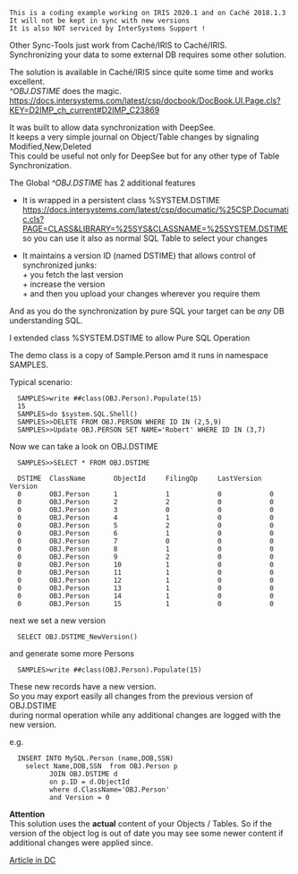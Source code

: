  ~~~
 This is a coding example working on IRIS 2020.1 and on Caché 2018.1.3 
 It will not be kept in sync with new versions      
 It is also NOT serviced by InterSystems Support !   
~~~ 

Other Sync-Tools just work from Caché/IRIS to Caché/IRIS.  
Synchronizing your data to some external DB requires some other solution.  
  
The solution is available in Caché/IRIS since quite some time and works excellent.  
*^OBJ.DSTIME* does the magic.  
https://docs.intersystems.com/latest/csp/docbook/DocBook.UI.Page.cls?KEY=D2IMP_ch_current#D2IMP_C23869
  
It was built to allow data synchronization with DeepSee.    
It keeps a very simple journal on Object/Table changes by signaling  Modified,New,Deleted  
This could be useful not only for DeepSee but for any other  type of Table Synchronization.    
  
The Global *^OBJ.DSTIME* has 2 additional features   
- It is wrapped in a persistent class %SYSTEM.DSTIME      
  https://docs.intersystems.com/latest/csp/documatic/%25CSP.Documatic.cls?PAGE=CLASS&LIBRARY=%25SYS&CLASSNAME=%25SYSTEM.DSTIME   
so you can use it also as normal SQL Table to select your changes  
  
- It maintains a version ID (named DSTIME)  that allows control of synchronized junks:  
       + you fetch the last version  
       + increase the version  
       + and then you upload your changes wherever you require them  
  
And as you do the synchronization by pure SQL your target can be _any_ DB understanding SQL.  
  
I extended class %SYSTEM.DSTIME to allow Pure SQL Operation  

The demo class is a copy of Sample.Person amd it runs in namespace SAMPLES.   

Typical scenario:
~~~
  SAMPLES>write ##class(OBJ.Person).Populate(15)  
  15  
  SAMPLES>do $system.SQL.Shell()  
  SAMPLES>>DELETE FROM OBJ.PERSON WHERE ID IN (2,5,9)  
  SAMPLES>>Update OBJ.PERSON SET NAME='Robert' WHERE ID IN (3,7)  
~~~

Now we can take a look on OBJ.DSTIME  

~~~
  SAMPLES>>SELECT * FROM OBJ.DSTIME  
     
  DSTIME  ClassName       ObjectId     FilingOp     LastVersion  Version 
  0       OBJ.Person      1            1            0            0     
  0       OBJ.Person      2            2            0            0     
  0       OBJ.Person      3            0            0            0     
  0       OBJ.Person      4            1            0            0      
  0       OBJ.Person      5            2            0            0     
  0       OBJ.Person      6            1            0            0     
  0       OBJ.Person      7            0            0            0     
  0       OBJ.Person      8            1            0            0        
  0       OBJ.Person      9            2            0            0     
  0       OBJ.Person      10           1            0            0     
  0       OBJ.Person      11           1            0            0     
  0       OBJ.Person      12           1            0            0     
  0       OBJ.Person      13           1            0            0     
  0       OBJ.Person      14           1            0            0     
  0       OBJ.Person      15           1            0            0     
~~~
next we set a new version  
~~~
  SELECT OBJ.DSTIME_NewVersion()  
~~~
and generate some more Persons  
~~~
  SAMPLES>write ##class(OBJ.Person).Populate(15) 
~~~

These new records have a new version.  
So you may export easily all changes from the previous version of OBJ.DSTIME  
during normal operation while any additional changes are logged with the new version.

e.g.
~~~
  INSERT INTO MySQL.Person (name,DOB,SSN)   
    select Name,DOB,SSN  from OBJ.Person p  
          JOIN OBJ.DSTIME d  
          on p.ID = d.ObjectId  
          where d.ClassName='OBJ.Person'  
          and Version = 0   
~~~
**Attention**  
This solution uses the **actual** content of your Objects / Tables.
So if the version of the object log is out of date you may see some newer content if additional changes were applied since.

[Article in DC](https://community.intersystems.com/post/synchronize-data-dstime)
